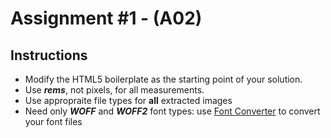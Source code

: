 # Assignment #1 - (A02)

## Instructions
- Modify the HTML5 boilerplate as the starting point of your solution.
- Use __*rems*__, not pixels, for all measurements.
- Use appropraite file types for **all** extracted images
- Need only __*WOFF*__ and __*WOFF2*__ font types: use [Font Converter](https://www.font-converter.net/en) to convert your font files
